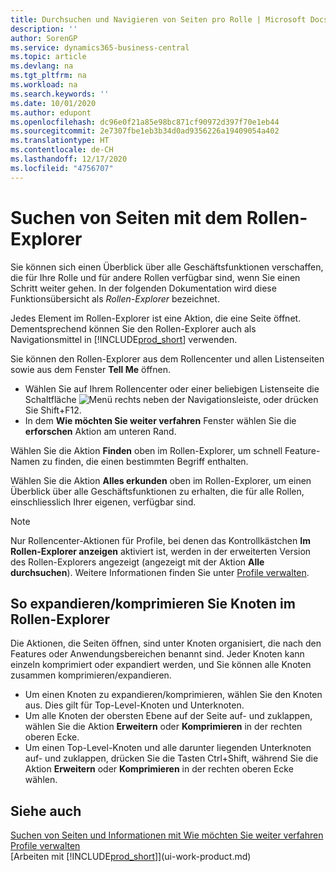 ```yaml
---
title: Durchsuchen und Navigieren von Seiten pro Rolle | Microsoft Docs
description: ''
author: SorenGP
ms.service: dynamics365-business-central
ms.topic: article
ms.devlang: na
ms.tgt_pltfrm: na
ms.workload: na
ms.search.keywords: ''
ms.date: 10/01/2020
ms.author: edupont
ms.openlocfilehash: dc96e0f21a85e98bc871cf90972d397f70e1eb44
ms.sourcegitcommit: 2e7307fbe1eb3b34d0ad9356226a19409054a402
ms.translationtype: HT
ms.contentlocale: de-CH
ms.lasthandoff: 12/17/2020
ms.locfileid: "4756707"
---
```

# <a name="finding-pages-with-the-role-explorer"></a>Suchen von Seiten mit dem Rollen-Explorer
Sie können sich einen Überblick über alle Geschäftsfunktionen verschaffen, die für Ihre Rolle und für andere Rollen verfügbar sind, wenn Sie einen Schritt weiter gehen. In der folgenden Dokumentation wird diese Funktionsübersicht als *Rollen-Explorer* bezeichnet.

Jedes Element im Rollen-Explorer ist eine Aktion, die eine Seite öffnet. Dementsprechend können Sie den Rollen-Explorer auch als Navigationsmittel in [!INCLUDE[prod_short](includes/prod_short.md)] verwenden.

Sie können den Rollen-Explorer aus dem Rollencenter und allen Listenseiten sowie aus dem Fenster **Tell Me** öffnen.

- Wählen Sie auf Ihrem Rollencenter oder einer beliebigen Listenseite die Schaltfläche ![Menü](media/ui_menu_button.png "Menütaste") rechts neben der Navigationsleiste, oder drücken Sie Shift+F12.
- In dem **Wie möchten Sie weiter verfahren** Fenster wählen Sie die **erforschen** Aktion am unteren Rand.

Wählen Sie die Aktion **Finden** oben im Rollen-Explorer, um schnell Feature-Namen zu finden, die einen bestimmten Begriff enthalten.

Wählen Sie die Aktion **Alles erkunden** oben im Rollen-Explorer, um einen Überblick über alle Geschäftsfunktionen zu erhalten, die für alle Rollen, einschliesslich Ihrer eigenen, verfügbar sind.

> [!NOTE]
> Nur Rollencenter-Aktionen für Profile, bei denen das Kontrollkästchen **Im Rollen-Explorer anzeigen** aktiviert ist, werden in der erweiterten Version des Rollen-Explorers angezeigt (angezeigt mit der Aktion **Alle durchsuchen**). Weitere Informationen finden Sie unter [Profile verwalten](admin-users-profiles-roles.md).

## <a name="to-expandcollapse-nodes-on-the-role-explorer"></a>So expandieren/komprimieren Sie Knoten im Rollen-Explorer
Die Aktionen, die Seiten öffnen, sind unter Knoten organisiert, die nach den Features oder Anwendungsbereichen benannt sind. Jeder Knoten kann einzeln komprimiert oder expandiert werden, und Sie können alle Knoten zusammen komprimieren/expandieren.

- Um einen Knoten zu expandieren/komprimieren, wählen Sie den Knoten aus. Dies gilt für Top-Level-Knoten und Unterknoten.
- Um alle Knoten der obersten Ebene auf der Seite auf- und zuklappen, wählen Sie die Aktion **Erweitern** oder **Komprimieren** in der rechten oberen Ecke.
- Um einen Top-Level-Knoten und alle darunter liegenden Unterknoten auf- und zuklappen, drücken Sie die Tasten Ctrl+Shift, während Sie die Aktion **Erweitern** oder **Komprimieren** in der rechten oberen Ecke wählen.

## <a name="see-also"></a>Siehe auch
[Suchen von Seiten und Informationen mit Wie möchten Sie weiter verfahren](ui-search.md)  
[Profile verwalten](admin-users-profiles-roles.md)  
[Arbeiten mit [!INCLUDE[prod_short](includes/prod_short.md)]](ui-work-product.md)
